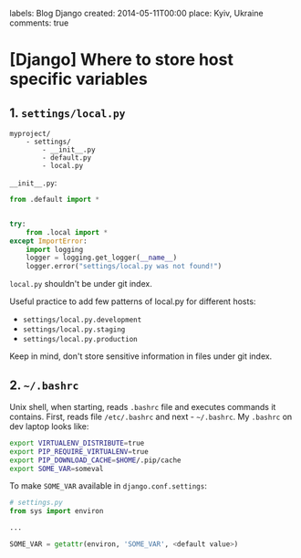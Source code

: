 labels: Blog
        Django
created: 2014-05-11T00:00
place: Kyiv, Ukraine
comments: true

# [Django] Where to store host specific variables

## 1. ```settings/local.py```

```text
myproject/
    - settings/
        - __init__.py
        - default.py
        - local.py
```

```__init__.py```:
```python
from .default import *


try:
    from .local import *
except ImportError:
    import logging
    logger = logging.get_logger(__name__)
    logger.error("settings/local.py was not found!")
```

```local.py``` shouldn't be under git index.

Useful practice to add few patterns of local.py for different hosts:

- ```settings/local.py.development```
- ```settings/local.py.staging```
- ```settings/local.py.production```

Keep in mind, don't store sensitive information in files under git index.

## 2. ```~/.bashrc```

Unix shell, when starting, reads ```.bashrc``` file and executes commands it contains.
First, reads file ```/etc/.bashrc``` and next - ```~/.bashrc```.
My ```.bashrc``` on dev laptop looks like:
```bash
export VIRTUALENV_DISTRIBUTE=true
export PIP_REQUIRE_VIRTUALENV=true
export PIP_DOWNLOAD_CACHE=$HOME/.pip/cache
export SOME_VAR=someval
```

To make ```SOME_VAR``` available in ```django.conf.settings```:
```python
# settings.py
from sys import environ

...

SOME_VAR = getattr(environ, 'SOME_VAR', <default value>)
```
